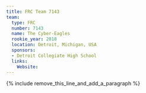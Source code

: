 ```yaml
---
title: FRC Team 7143
team:
  type: FRC
  number: 7143
  name: The Cyber-Eagles
  rookie_year: 2018
  location: Detroit, Michigan, USA
  sponsors:
  - Detroit Collegiate High School
  links:
    Website:
---
```


{% include remove_this_line_and_add_a_paragraph %}